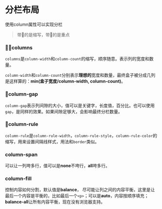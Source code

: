 # 分栏布局
使用column属性可以实现分栏

> 带🍃的是缩写，带🚩的是重点

### 🍃🚩columns
`columns`是`column-width`和`column-count`的缩写，顺序随意。表示列的宽度和数量。

`column-width`和`column-count`分别表示**理想的**宽度和数量，最终盒子被分成几列是这样算的：**min(盒子宽度/column-width, column-count)**。

### 🚩column-gap
`column-gap`表示列间隙的大小，值可以是关键字，长度值，百分比。也可以使用`gap`，是同样的效果。如果间隙足够大，会影响最终分栏数量。

### 🍃column-rule
`column-rule`是`column-rule-width`，`column-rule-style`，`column-rule-color`的缩写，用来设置间隔线样式，用法和`border`类似。

### column-span
可以让一列垮多行，值可以是**none**不垮行，**all**垮多行。

### column-fill
控制内容如何分割，默认值是**balance**， 尽可能让列之间的内容平衡，这里是让最后一个内容是平衡的，比如最后一个`<p>`；可以是**auto**，内容按顺序填充；**balance-all**让所有内容平衡，现在没有浏览器支持。
